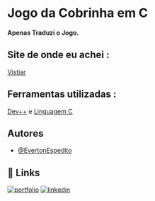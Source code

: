 
# Jogo da Cobrinha em C

**Apenas Traduzi o Jogo.**

## Site de onde eu achei :

[Vistiar](https://www.studytonight.com/c-projects/)


## Ferramentas utilizadas :

[Dev++](https://www.bloodshed.net/) e [Linguagem C](https://linguagemc.com.br/)


## Autores

- [@EvertonEspedito](https://www.instagram.com/evertonespedito_/)




## 🔗 Links
[![portfolio](https://img.shields.io/badge/my_portfolio-000?style=for-the-badge&logo=ko-fi&logoColor=white)]()
[![linkedin](https://img.shields.io/badge/linkedin-0A66C2?style=for-the-badge&logo=linkedin&logoColor=white)](https://www.linkedin.com/in/everton-santos-3062071a3/)
